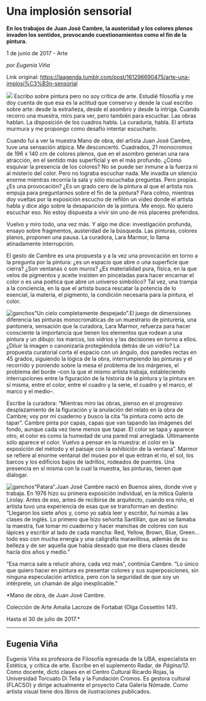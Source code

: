 # Una implosión sensorial

**En los trabajos de Juan José Cambre, la austeridad y los colores plenos invaden los sentidos, provocando cuestionamientos como el fin de la pintura.**

1 de junio de 2017 - Arte

_por Eugenia Viña_

Link original: https://laagenda.tumblr.com/post/161296690475/arte-una-implosi%C3%B3n-sensorial

![](https://64.media.tumblr.com/a0e5a532e0efbfc79e74c521ca9e192e/tumblr_inline_pk16o0EFUB1t6q87u_500.jpg)
Escribo sobre pintura pero no soy crítica de arte. Estudié filosofía y me doy cuenta de que esa es la actitud que conservo y desde la cual escribo sobre arte: desde la extrañeza, desde el asombro y desde la intriga. Cuando recorro una muestra, miro para ver, pero también para escuchar. Las obras hablan. La disposición de los cuadros habla. La curaduría, habla. El artista murmura y me propongo como desafío intentar escucharlo. 

Cuando fui a ver la muestra Mano de obra, del artista Juan José Cambre, tuve una sensación atípica. Me desconcertó. Cuadrados, 21 monocromos de 196 x 140 cm de colores plenos, que en el asombro generan una rara atracción, en el sentido más superficial y en el más profundo. ¿Cómo esquivar la presencia de los colores? No se puede ser inmune a la fuerza ni al misterio del color. Pero no lograba escuchar nada. Me invadía un silencio enorme mientras recorría la sala y sólo escuchaba preguntas. Pero propias. ¿Es una provocación? ¿Es un grado cero de la pintura al que el artista nos empuja para preguntarnos sobre el fin de la pintura? Para colmo, mientras doy vueltas por la exposición escucho de refilón un video donde el artista habla y dice algo sobre la desaparición de la pintura. Me enojo. No quiero escuchar eso. No estoy dispuesta a vivir sin uno de mis placeres preferidos. 

Vuelvo y miro todo, una vez más. Y algo me dice: investigación profunda, ensayo sobre fragmentos, austeridad de la búsqueda. Las pinturas, colores planos, proponen una pausa. La curadora, Lara Marmor, lo llama atinadamente interrupción. 

El gesto de Cambre es una propuesta y a la vez una provocación en torno a la pregunta por la pintura: ¿es un espacio que abre o una superficie que cierra? ¿Son ventanas o son muros? ¿Es materialidad pura, física, en la que velos de pigmentos y aceite insisten en pinceladas para hacer encarnar el color o es una poética que abre un universo simbólico? Tal vez, una trampa a la conciencia, en la que el artista busca rescatar la potencia de lo esencial, la materia, el pigmento, la condición necesaria para la pintura, el color. 

![ganchos](https://64.media.tumblr.com/ebbdb43468e3f73edd23b7b77c2f0b2c/tumblr_inline_pk16o1eu1Y1t6q87u_500.jpg)“Un cielo completamente despejado”.El juego de dimensiones diferencia las pinturas monocromáticas de un muestrario de pinturería, una pantonera, sensación que la curadora, Lara Marmor, refuerza para hacer consciente la importancia que tienen los elementos que rodean a una pintura y un dibujo: los marcos, los vidrios y las decisiones en torno a ellos. ¿Diluir la imagen o canonizarla protegiéndola detrás de un vidrio? La propuesta curatorial corta el espacio con un ángulo, dos paredes rectas en 45 grados, siguiendo la lógica de la obra, interrumpiendo las pinturas y el recorrido y poniendo sobre la mesa el problema de los márgenes, el problema del borde –con la que el mismo artista trabaja, estableciendo interrupciones entre la figuración de la historia de la pintura y la pintura en sí misma, entre el color, entre el cuadro y la serie, el cuadro y el marco, el marco y el medio–. 

Escribe la curadora: “Mientras miro las obras, pienso en el progresivo desplazamiento de la figuración y la anulación del relato en la obra de Cambre; voy por mi cuaderno y busco la cita “la pintura como acto de tapar”. Cambre pinta por capas, capas que van tapando las imágenes del fondo, aunque cada vez tiene menos que tapar. El color se tapa y aparece otro, el color es como la humedad de una pared mal arreglada. Últimamente sólo aparece el color. Vuelvo a pensar en la muestra: el color en la exposición del método y el paisaje con la exhibición de la ventana”. Marmor se refiere al enorme ventanal del museo por el que entran el río, el sol, los barcos y los edificios bajos de ladrillos, rodeados de puentes. Una presencia en sí misma con la cual la muestra, las pinturas, tienen que dialogar. 

![ganchos](https://64.media.tumblr.com/b6e64b00bb68251a1d55c6ce3118dc24/tumblr_inline_pk16o2jfEH1t6q87u_500.jpg)“Patara”.Juan José Cambre nació en Buenos aires, donde vive y trabaja. En 1976 hizo su primera exposición individual, en la mítica Galería Lirolay. Antes de eso, antes de recibirse de arquitecto, cuando era niño, el artista tuvo una experiencia de esas que se transforman en destino: “Llegaron los siete años y, como yo sabía leer y escribir, fui nomás a las clases de inglés. Lo primero que hizo señorita Santillán, que así se llamaba la maestra, fue tomar mi cuaderno y hacer manchas de colores con sus lápices y escribir al lado de cada mancha: Red, Yellow, Brown, Blue, Green…todo eso con mucha energía y una caligrafía maravillosa, además de su belleza y de ser aquella que había deseado que me diera clases desde hacía dos años y medio.” 

“Esa marca sale a relucir ahora, cada vez más", continúa Cambre. “Lo único que quiero hacer en pintura es presentar colores y sus superposiciones, sin ninguna especulación artística, pero con la seguridad de que soy un intérprete, un chamán de algo inexplicable.” 

*Mano de obra, de Juan José Cambre.   

Colección de Arte Amalia Lacroze de Fortabat (Olga Cossettini 141).  

Hasta el 30 de julio de 2017.*

  




---

 Eugenia Viña
-------------

 Eugenia Viña es profesora de Filosofía egresada de la UBA, especialista en Estética, y crítica de arte. Escribe en el suplemento Radar, de *Página/12*. Como docente, dictó clases en el Centro Cultural Ricardo Rojas, la Universidad Torcuato Di Tella y la Fundación Cromos. Es gestora cultural (FLACSO) y dirige actualmente el proyecto Cata Galería Nómade. Como artista visual tiene dos libros de ilustraciones publicados. 

